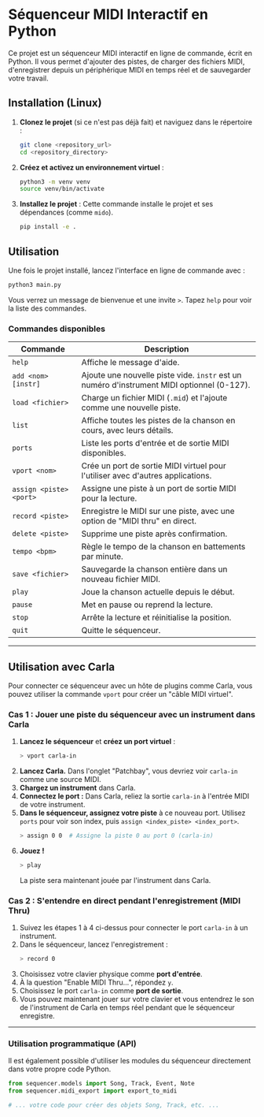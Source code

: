 # Séquenceur MIDI Interactif en Python

Ce projet est un séquenceur MIDI interactif en ligne de commande, écrit en Python. Il vous permet d'ajouter des pistes, de charger des fichiers MIDI, d'enregistrer depuis un périphérique MIDI en temps réel et de sauvegarder votre travail.

## Installation (Linux)

1.  **Clonez le projet** (si ce n'est pas déjà fait) et naviguez dans le répertoire :
    ```bash
    git clone <repository_url>
    cd <repository_directory>
    ```

2.  **Créez et activez un environnement virtuel** :
    ```bash
    python3 -m venv venv
    source venv/bin/activate
    ```

3.  **Installez le projet** :
    Cette commande installe le projet et ses dépendances (comme `mido`).
    ```bash
    pip install -e .
    ```

## Utilisation

Une fois le projet installé, lancez l'interface en ligne de commande avec :
```bash
python3 main.py
```
Vous verrez un message de bienvenue et une invite `>`. Tapez `help` pour voir la liste des commandes.

### Commandes disponibles

| Commande                 | Description                                                                 |
| ------------------------ | --------------------------------------------------------------------------- |
| `help`                   | Affiche le message d'aide.                                                  |
| `add <nom> [instr]`      | Ajoute une nouvelle piste vide. `instr` est un numéro d'instrument MIDI optionnel (0-127). |
| `load <fichier>`         | Charge un fichier MIDI (`.mid`) et l'ajoute comme une nouvelle piste.         |
| `list`                   | Affiche toutes les pistes de la chanson en cours, avec leurs détails.       |
| `ports`                  | Liste les ports d'entrée et de sortie MIDI disponibles.                     |
| `vport <nom>`            | Crée un port de sortie MIDI virtuel pour l'utiliser avec d'autres applications. |
| `assign <piste> <port>`  | Assigne une piste à un port de sortie MIDI pour la lecture.                 |
| `record <piste>`         | Enregistre le MIDI sur une piste, avec une option de "MIDI thru" en direct.  |
| `delete <piste>`         | Supprime une piste après confirmation.                                      |
| `tempo <bpm>`            | Règle le tempo de la chanson en battements par minute.                      |
| `save <fichier>`         | Sauvegarde la chanson entière dans un nouveau fichier MIDI.                 |
| `play`                   | Joue la chanson actuelle depuis le début.                                   |
| `pause`                  | Met en pause ou reprend la lecture.                                         |
| `stop`                   | Arrête la lecture et réinitialise la position.                              |
| `quit`                   | Quitte le séquenceur.                                                       |

---

## Utilisation avec Carla

Pour connecter ce séquenceur avec un hôte de plugins comme Carla, vous pouvez utiliser la commande `vport` pour créer un "câble MIDI virtuel".

### Cas 1 : Jouer une piste du séquenceur avec un instrument dans Carla

1.  **Lancez le séquenceur** et **créez un port virtuel** :
    ```sh
    > vport carla-in
    ```
2.  **Lancez Carla.** Dans l'onglet "Patchbay", vous devriez voir `carla-in` comme une source MIDI.
3.  **Chargez un instrument** dans Carla.
4.  **Connectez le port :** Dans Carla, reliez la sortie `carla-in` à l'entrée MIDI de votre instrument.
5.  **Dans le séquenceur, assignez votre piste** à ce nouveau port. Utilisez `ports` pour voir son index, puis `assign <index_piste> <index_port>`.
    ```sh
    > assign 0 0  # Assigne la piste 0 au port 0 (carla-in)
    ```
6.  **Jouez !**
    ```sh
    > play
    ```
    La piste sera maintenant jouée par l'instrument dans Carla.

### Cas 2 : S'entendre en direct pendant l'enregistrement (MIDI Thru)

1.  Suivez les étapes 1 à 4 ci-dessus pour connecter le port `carla-in` à un instrument.
2.  Dans le séquenceur, lancez l'enregistrement :
    ```sh
    > record 0
    ```
3.  Choisissez votre clavier physique comme **port d'entrée**.
4.  À la question "Enable MIDI Thru...", répondez `y`.
5.  Choisissez le port `carla-in` comme **port de sortie**.
6.  Vous pouvez maintenant jouer sur votre clavier et vous entendrez le son de l'instrument de Carla en temps réel pendant que le séquenceur enregistre.

---

### Utilisation programmatique (API)

Il est également possible d'utiliser les modules du séquenceur directement dans votre propre code Python.

```python
from sequencer.models import Song, Track, Event, Note
from sequencer.midi_export import export_to_midi

# ... votre code pour créer des objets Song, Track, etc. ...
```
